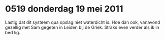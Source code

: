 # 0519 donderdag 19 mei 2011
Lastig dat dit systeem qua opslag niet waterdicht is. Hoe dan ook, vanavond gezellig met Sam gegeten in Leiden bij de Griek. Straks even verder als ik in bed lig.
